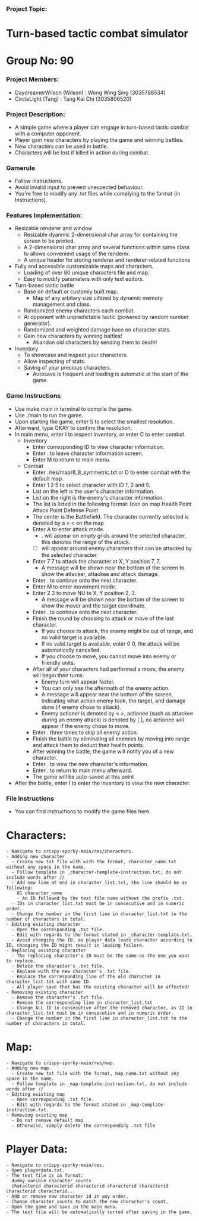 ### Project Topic: ###
# Turn-based tactic combat simulator #  
# Group No: 90 #
### Project Members: ###
  - DaydreamerWilson (Wilson) : Wong Wing Sing (3035788534)
  - CircleLight (Tang) : Tang Kai Chi (3035806520)
### Project Description: ###
  - A simple game where a player can engage in turn-based tactic combat with a computer opponent.
  - Player gain new characters by playing the game and winning battles.
  - New characters can be used in battle.
  - Characters will be lost if killed in action during combat.
### Gamerule ###
  - Follow instructions.
  - Avoid invalid input to prevent unexpected behaviour.
  - You're free to modify any .txt files while complying to the format (in Instructions).
### Features Implementation: ###
  - Resizable renderer and window
    - Resizable dyanmic 2-dimensional char array for containing the screen to be printed.
    - A 2-dimensional char array and several functions within same class to allows convenient usage of the renderer.
    - A unique header for storing renderer and renderer-related functions
  - Fully and accessible customizable maps and characters.
    - Loading of over 80 unique characters file and map.
    - Easy to modify parameters with only text editors.
  - Turn-based tactic battle
    - Base on default or customly built map.
      - Map of any arbitary size uiltized by dynamic memory management and class.
    - Randomized enemy characters each combat.
    - AI opponent with unpredictable tactic (powered by random number generator).
    - Randomized and weighted damage base on character stats.
    - Gain new characters by winning battles!
      - Abandon old characters by sending them to death!
  - Inventory
    - To showcase and inspect your characters.
    - Allow inspecting of stats.
    - Saving of your precious characters.
      - Autosave is frequent and loading is automatic at the start of the game.
### Game Instructions ###
  - Use make main in terminal to compile the game.
  - Use ./main to run the game.
  - Upon starting the game, enter S to select the smallest resolution.
  - Afterward, type OKAY to confirm the resolution.
  - In main menu, enter I to inspect inventory, or enter C to enter combat.
    - Inventory
      - Enter corresponding ID to view character information.
      - Enter . to leave character information screen.
      - Enter M to return to main menu.
    - Combat
      - Enter ./res/map/8_8_symmetric.txt or D to enter combat with the default map.
      - Enter 1 2 5 to select character with ID 1, 2 and 5.
      - List on the left is the user's character information.
      - List on the right is the enemy's character information.
      - The list is listed in the following format:
        Icon on map
        Health Point
        Attack Point
        Defense Point
      - The center is the Battlefield.
        The character currently selected is denoted by a >  < on the map
      - Enter A to enter attack mode.
        - . will appear on empty grids around the selected character, this denotes the range of the attack.
        - [  ] will appear around enemy characters that can be attacked by the selected character.
      - Enter 7 7 to attack the character at X, Y position 7, 7.
        - A message will be shown near the bottom of the screen to show the attacker, attackee and attack damage.
      - Enter . to continue onto the next character.
      - Enter M to enter movement mode.
      - Enter 2 3 to move NU to X, Y position 2, 3.
        - A message will be shown near the bottom of the screen to show the mover and the target coordinate.
      - Enter . to continue onto the next character.
      - Finish the round by choosing to attack or move of the last character.
        - If you choose to attack, the enemy might be out of range, and no valid target is available.
        - If no valid target is available, enter 0 0, the attack will be automatically cancelled.
        - If you choose to move, you cannot move into enemy or friendly units.
      - After all of your characters had performed a move, the enemy will begin their turns.
        - Enemy turn will appear faster.
        - You can only see the aftermath of the enemy action.
        - A message will appear near the bottom of the screen, indicating what action enemy took, the target, and damage done (if enemy chose to attack).
        - Enemy actioner is denoted by <  >, actionee (such as attackee during an enemy attack) is denoted by [  ], no actionee will appear if the enemy chose to move.
      - Enter . three times to skip all enemy action.
      - Finish the battle by eliminating all enemies by moving into range and attack them to deduct their health points.
      - After winning the battle, the game will notify you of a new character.
      - Enter . to view the new character's information.
      - Enter . to return to main menu afterward.
      - The game will be auto-saved at this point
  - After the battle, enter I to enter the inventory to view the new character.
### File Instructions ###
  - You can find instructions to modify the game files here.
  # Characters: #
    - Navigate to crispy-sporky-main/res/characters.
    - Adding new character
      - Create new txt file with with the format, character_name.txt without any space in the name.
      - Follow template in _character-template-instruction.txt, do not include words after //
      - Add new line at end in character_list.txt, the line should be as following:
        81 character_name
        - An ID followed by the text file name without the prefix .txt.
      - IDs in character_list.txt must be in consecutive and in numeric order.
      - Change the number in the first line in character_list.txt to the number of characters in total.
    - Editing existing character
      - Open the corresponding .txt file.
      - Edit with regards to the format stated in _character-template.txt.
      - Avoid changing the ID, as player data loads character according to ID, changing the ID might result in loading failure.
    - Replacing existing character
      - The replacing character's ID must be the same as the one you want to replace.
      - Delete the character's .txt file.
      - Replace with the new character's .txt file.
      - Replace the corresponding line of the old character in character_list.txt with same ID.
      - All player save that has the existing character will be affected!
    - Removing existing character
      - Remove the character's .txt file.
      - Remove the corresponding line in character_list.txt
      - Change ALL ID in consecutive after the removed character, as ID in character_list.txt must be in consecutive and in numeric order.
      - Change the number in the first line in character_list.txt to the number of characters in total.
  # Map: #
    - Navigate to crispy-sporky-main/res/map.
    - Adding new map
      - Create new txt file with the format, map_name.txt without any space in the name.
      - Follow template in _map-template-instruction.txt, do not include words after //
    - Editing existing map
      - Open corresponding .txt file.
      - Edit with regards to the format stated in _map-template-instruction.txt.
    - Removing existing map
      - Do not remove default map
      - Otherwise, simply delete the corresponding .txt file
  # Player Data: #
    - Navigate to crispy-sporky-main/res.
    - Open playerdata.txt.
    - The text file is in format:
      dummy_varible character_counts
      characterid characterid characterid characterid characterid characterid characterid...
    - Add or remove new character id in any order.
    - Change character_counts to match the new character's count.
    - Open the game and save in the main menu.
    - The text file will be automatically sorted after saving in the game.
